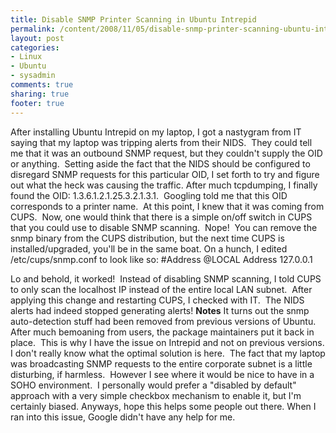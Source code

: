```yaml
---
title: Disable SNMP Printer Scanning in Ubuntu Intrepid
permalink: /content/2008/11/05/disable-snmp-printer-scanning-ubuntu-intrepid
layout: post
categories:
- Linux
- Ubuntu
- sysadmin
comments: true
sharing: true
footer: true
---
```

After installing Ubuntu Intrepid on my laptop, I got a nastygram
from IT saying that my laptop was tripping alerts from their NIDS. 
They could tell me that it was an outbound SNMP request, but they
couldn't supply the OID or anything.  Setting aside the fact that
the NIDS should be configured to disregard SNMP requests for this
particular OID, I set forth to try and figure out what the heck was
causing the traffic. After much tcpdumping, I finally found the
OID: 1.3.6.1.2.1.25.3.2.1.3.1.  Googling told me that this OID
corresponds to a printer name.  At this point, I knew that it was
coming from CUPS.  Now, one would think that there is a simple
on/off switch in CUPS that you could use to disable SNMP scanning. 
Nope!  You can remove the snmp binary from the CUPS distribution,
but the next time CUPS is installed/upgraded, you'll be in the same
boat. On a hunch, I edited /etc/cups/snmp.conf to look like so:
    #Address @LOCAL
    Address 127.0.0.1

Lo and behold, it worked!  Instead of disabling SNMP scanning, I
told CUPS to only scan the localhost IP instead of the entire local
LAN subnet.  After applying this change and restarting CUPS, I
checked with IT.  The NIDS alerts had indeed stopped generating
alerts! **Notes** It turns out the snmp auto-detection stuff had
been removed from previous versions of Ubuntu.  After much
bemoaning from users, the package maintainers put it back in
place.  This is why I have the issue on Intrepid and not on
previous versions. I don't really know what the optimal solution is
here.  The fact that my laptop was broadcasting SNMP requests to
the entire corporate subnet is a little disturbing, if harmless. 
However I see where it would be nice to have in a SOHO
environment.  I personally would prefer a "disabled by default"
approach with a very simple checkbox mechanism to enable it, but
I'm certainly biased. Anyways, hope this helps some people out
there. When I ran into this issue, Google didn't have any help for
me.


